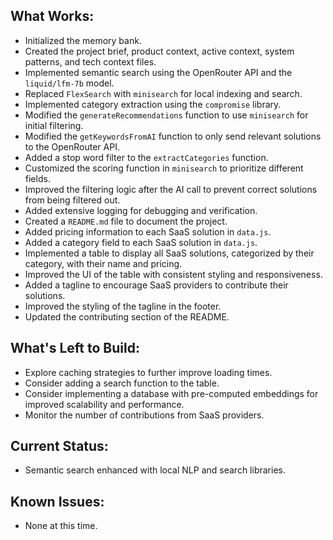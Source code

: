 ## What Works:

*   Initialized the memory bank.
*   Created the project brief, product context, active context, system patterns, and tech context files.
*   Implemented semantic search using the OpenRouter API and the `liquid/lfm-7b` model.
*   Replaced `FlexSearch` with `minisearch` for local indexing and search.
*   Implemented category extraction using the `compromise` library.
*   Modified the `generateRecommendations` function to use `minisearch` for initial filtering.
*   Modified the `getKeywordsFromAI` function to only send relevant solutions to the OpenRouter API.
*   Added a stop word filter to the `extractCategories` function.
*   Customized the scoring function in `minisearch` to prioritize different fields.
*   Improved the filtering logic after the AI call to prevent correct solutions from being filtered out.
*   Added extensive logging for debugging and verification.
*   Created a `README.md` file to document the project.
*   Added pricing information to each SaaS solution in `data.js`.
*   Added a category field to each SaaS solution in `data.js`.
*   Implemented a table to display all SaaS solutions, categorized by their category, with their name and pricing.
*   Improved the UI of the table with consistent styling and responsiveness.
*   Added a tagline to encourage SaaS providers to contribute their solutions.
*   Improved the styling of the tagline in the footer.
*   Updated the contributing section of the README.

## What's Left to Build:

*   Explore caching strategies to further improve loading times.
*   Consider adding a search function to the table.
*   Consider implementing a database with pre-computed embeddings for improved scalability and performance.
*   Monitor the number of contributions from SaaS providers.

## Current Status:

*   Semantic search enhanced with local NLP and search libraries.

## Known Issues:

*   None at this time.
